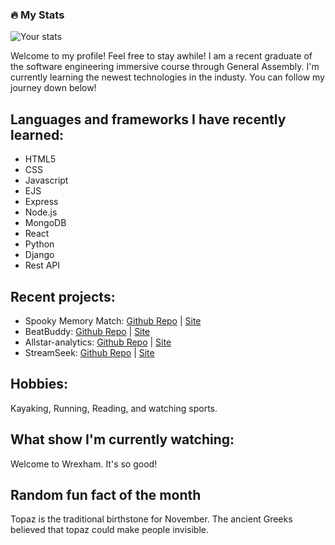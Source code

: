 
### :fire: My Stats

![Your stats](https://github-readme-stats.vercel.app/api?username=nvandy23&show_icons=true&theme=radical)


Welcome to my profile! Feel free to stay awhile! I am a recent graduate of the software engineering immersive course through General Assembly.
I'm currently learning the newest technologies in the industy. You can follow my journey down below! 

## Languages and frameworks I have recently learned:
- HTML5
- CSS 
- Javascript
- EJS 
- Express
- Node.js
- MongoDB
- React
- Python
- Django
- Rest API

## Recent projects:
-  Spooky Memory Match: [Github Repo](https://nvandy23.github.io/P1-Memory-Matcher-game/) | [Site](https://github.com/nvandy23/P1-Memory-Matcher-game)
-  BeatBuddy: [Github Repo](https://github.com/connorgunter/music-playlist-app) | [Site](https://beatbuddy-7a9e4cc3fd5d.herokuapp.com/)
-  Allstar-analytics: [Github Repo](https://github.com/nvandy23/Allstar-analytics) | [Site](https://tiny-faun-82bd85.netlify.app/)
-  StreamSeek: [Github Repo](https://github.com/nvandy23/StreamSeek-Capstone-Frontend) | [Site](https://stream-seek-capstone-frontend-pfpu-l603o6n9d.vercel.app/)


## Hobbies:
Kayaking, Running, Reading, and watching sports.

## What show I'm currently watching:
Welcome to Wrexham. It's so good! 

## Random fun fact of the month 
Topaz is the traditional birthstone for November. The ancient Greeks believed that topaz could make people invisible.
